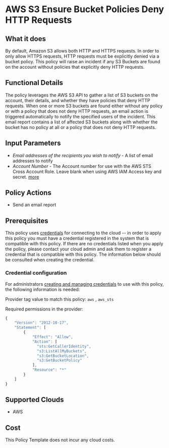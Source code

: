 # AWS S3 Ensure Bucket Policies Deny HTTP Requests

## What it does

By default, Amazon S3 allows both HTTP and HTTPS requests. In order to only allow HTTPS requests, HTTP requests must be explicitly denied via a bucket policy. This policy will raise an incident if any S3 Buckets are found on the account without policies that explicitly deny HTTP requests.

## Functional Details

The policy leverages the AWS S3 API to gather a list of S3 buckets on the account, their details, and whether they have policies that deny HTTP requests. When one or more S3 buckets are found either without any policy or with a policy that does not deny HTTP requests, an email action is triggered automatically to notify the specified users of the incident. This email report contains a list of affected S3 buckets along with whether the bucket has no policy at all or a policy that does not deny HTTP requests.

## Input Parameters

- *Email addresses of the recipients you wish to notify* - A list of email addresses to notify
- *Account Number* - The Account number for use with the AWS STS Cross Account Role.  Leave blank when using AWS IAM Access key and secret. [more](https://docs.flexera.com/flexera/EN/Automation/ProviderCredentials.htm#automationadmin_1982464505_1123608)

## Policy Actions

- Send an email report

## Prerequisites

This policy uses [credentials](https://docs.flexera.com/flexera/EN/Automation/ManagingCredentialsExternal.htm) for connecting to the cloud -- in order to apply this policy you must have a credential registered in the system that is compatible with this policy. If there are no credentials listed when you apply the policy, please contact your cloud admin and ask them to register a credential that is compatible with this policy. The information below should be consulted when creating the credential.

### Credential configuration

For administrators [creating and managing credentials](https://docs.flexera.com/flexera/EN/Automation/ManagingCredentialsExternal.htm) to use with this policy, the following information is needed:

Provider tag value to match this policy: `aws` , `aws_sts`

Required permissions in the provider:

```javascript
{
    "Version": "2012-10-17",
    "Statement": [
        {
            "Effect": "Allow",
            "Action": [
              "sts:GetCallerIdentity",
              "s3:ListAllMyBuckets",
              "s3:GetBucketLocation",
              "s3:GetBucketPolicy"
            ],
            "Resource": "*"
        }
    ]
}
```

## Supported Clouds

- AWS

## Cost

This Policy Template does not incur any cloud costs.
